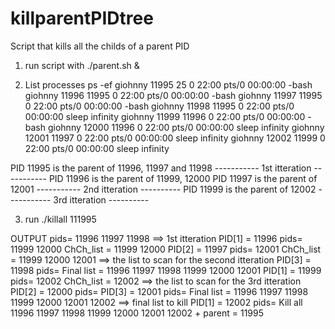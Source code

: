 # killparentPIDtree
Script that kills all the childs of a parent PID

1) run script with
 ./parent.sh &

2) List processes
ps -ef
giohnny  11995    25  0 22:00 pts/0    00:00:00 -bash
giohnny  11996 11995  0 22:00 pts/0    00:00:00 -bash
giohnny  11997 11995  0 22:00 pts/0    00:00:00 -bash
giohnny  11998 11995  0 22:00 pts/0    00:00:00 sleep infinity
giohnny  11999 11996  0 22:00 pts/0    00:00:00 -bash
giohnny  12000 11996  0 22:00 pts/0    00:00:00 sleep infinity
giohnny  12001 11997  0 22:00 pts/0    00:00:00 sleep infinity
giohnny  12002 11999  0 22:00 pts/0    00:00:00 sleep infinity

PID 11995 is the parent of 11996, 11997 and 11998
----------- 1st itteration -----------
PID 11996 is the parent of 11999, 12000
PID 11997 is the parent of 12001
----------- 2nd itteration ----------
PID 11999 is the parent of 12002
----------- 3rd itteration ----------

3) run
./killall 111995

OUTPUT
pids= 11996 11997 11998 ==> 1st itteration
PID[1] = 11996
pids= 11999 12000
ChCh_list =  11999 12000
PID[2] = 11997
pids= 12001
ChCh_list =  11999 12000  12001 ==> the list to scan for the second itteration
PID[3] = 11998
pids=
Final list = 11996 11997 11998   11999 12000  12001
PID[1] = 11999
pids= 12002
ChCh_list =  12002 ==> the list to scan for the 3rd itteration
PID[2] = 12000
pids=
PID[3] = 12001
pids=
Final list = 11996 11997 11998   11999 12000  12001   12002 ==> final list to kill
PID[1] = 12002
pids=
Kill all 11996 11997 11998   11999 12000  12001   12002  + parent = 11995
